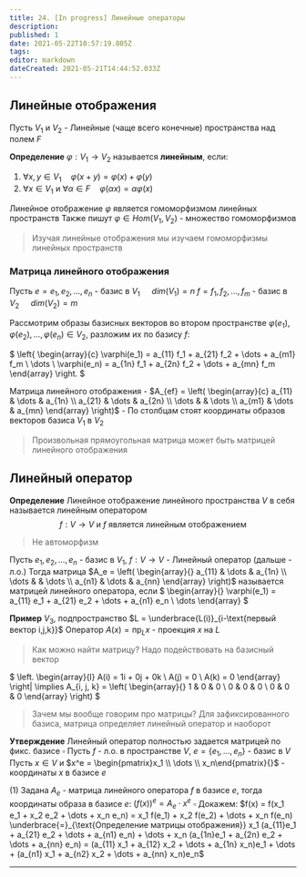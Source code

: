 ```yaml
---
title: 24. [In progress] Линейные операторы
description: 
published: 1
date: 2021-05-22T10:57:19.805Z
tags: 
editor: markdown
dateCreated: 2021-05-21T14:44:52.033Z
---
```


## Линейные отображения

Пусть $V_1$ и $V_2$ - Линейные (чаще всего конечные) пространства над полем $F$

**Определение** $\varphi: V_1 \to V_2$ называется **линейным**, если:
1) $\forall x, y \in V_1 \quad \varphi(x + y) = \varphi(x) + \varphi(y)$
2) $\forall x \in V_1$ и $\forall \alpha \in F \quad \varphi(\alpha x) = \alpha \varphi(x)$

Линейное отображение $\varphi$ является гомоморфизмом линейных пространств
Также пишут $\varphi \in Hom(V_1, V_2)$ - множество гомоморфизмов

> Изучая линейные отображения мы изучаем гомоморфизмы линейных пространств

### Матрица линейного отображения

Пусть $e = e_1, e_2, \dots, e_n$ - базис в $V_1$ $\quad dim(V_1) = n$
$f = f_1, f_2, \dots, f_m$ - базис в $V_2$ $\quad dim(V_2) = m$

Рассмотрим образы базисных векторов во втором пространстве
$\varphi(e_1), \varphi(e_2), \dots, \varphi(e_n) \in V_2$, разложим их по базису $f$:

$
\left\{
\begin{array}{c}
\varphi(e_1) = a_{11} f_1 + a_{21} f_2 + \dots + a_{m1} f_m \\
\dots \\
\varphi(e_n) =  a_{1n} f_1 + a_{2n} f_2 + \dots + a_{mn} f_m
\end{array}
\right.
$

Матрица линейного отображения - $A_{ef} =
\left(
\begin{array}{c}
a_{11} & \dots & a_{1n} \\
a_{21} & \dots & a_{2n} \\
\dots & & \dots \\ 
a_{m1} & \dots & a_{mn}
\end{array}
\right)$ - По столбцам стоят координаты образов векторов базиса $V_1$ в $V_2$ 

> Произвольная прямоугольная матрица может быть матрицей линейного отображения

## Линейный оператор

**Определение** Линейное отображение линейного пространства $V$ в себя называется линейным оператором
$$
f: V \to V \text{ и } f \text{ является линейным отображением}
$$

> Не автоморфизм

Пусть $e_1, e_2, \dots, e_n$ - базис в $V_1$, 
$f: V \to V$ - Линейный оператор (дальше - л.о.)
Тогда матрица $A_e = 
\left(
\begin{array}{}
a_{11} & \dots & a_{1n} \\
\dots & & \dots \\
a_{n1} & \dots & a_{nn}
\end{array}
\right)$ называется матрицей линейного оператора, если $
\begin{array}{}
\varphi(e_1) = a_{11} e_1 + a_{21} e_2 + \dots + a_{n1} e_n \\
\dots
\end{array}
$

**Пример** $V_3,$ подпространство $L = \underbrace{L(i)}_{i-\text{первый вектор i,j,k}}$
Оператор $A(x) = \text{пр}_Lx$ - проекция $x$ на $L$
> Как можно найти матрицу? Надо подействовать на базисный вектор

$
\left.
\begin{array}{l}
A(i) = 1i + 0j + 0k \\
A(j) = 0 \\
A(k) = 0
\end{array}
\right|
\implies A_{i, j, k} = 
\left(
\begin{array}{}
1 & 0 & 0 \\
0 & 0 & 0 \\
0 & 0 & 0
\end{array}
\right)
$

> Зачем мы вообще говорим про матрицы? Для зафиксированного базиса, матрица определяет линейный оператор и наоборот

**Утверждение** Линейный оператор полностью задается матрицей по фикс. базисе
$\square$ Пусть $f$ - л.о. в пространстве $V$, $e = \{e_1, \dots, e_n\}$ - базис в $V$ 
Пусть $x \in V$ и $x^e = \begin{pmatrix}x_1 \\ \dots \\ x_n\end{pmatrix}{}$ - координаты $x$ в базисе $e$

(1) Задана $A_e$ - матрица линейного оператора $f$ в базисе $e$,
тогда координаты образа в базисе $e$: $(f(x))^e = A_e \cdot x^e$
$\square$ Докажем: $f(x) = f(x_1 e_1 + x_2 e_2 + \dots + x_n e_n) = x_1 f(e_1) + x_2 f(e_2) + \dots + x_n f(e_n) \underbrace{=}_{\text{Определение матрицы отображения}} x_1 (a_{11}e_1 + a_{21} e_2 + \dots + a_{n1} e_n) + \dots + x_n (a_{1n}e_1 + a_{2n} e_2 + \dots + a_{nn} e_n) = (a_{11} x_1 + a_{12} x_2 + \dots + a_{1n} x_n)e_1 + \dots + (a_{n1} x_1 + a_{n2} x_2 + \dots + a_{nn} x_n)e_n$

---
